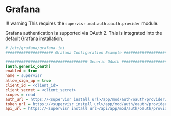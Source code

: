 # Grafana

!!! warning
    This requires the `supervisr.mod.auth.oauth.provider` module.

Grafana authentication is supported via OAuth 2. This is integrated into the default Grafana installation.

```ini
# /etc/grafana/grafana.ini
##################### Grafana Configuration Example #####################

#################################### Generic OAuth ##########################
[auth.generic_oauth]
enabled = true
name = supervisr
allow_sign_up = true
client_id = <client_id>
client_secret = <client_secret>
scopes = read
auth_url = https://<supervisr install url>/app/mod/auth/oauth/provider/authorize/
token_url = https://<supervisr install url>/app/mod/auth/oauth/provider/token/
api_url = https://<supervisr install url>/api/app/mod/auth/oauth/provider/v1/accounts/me/?format=openid
```